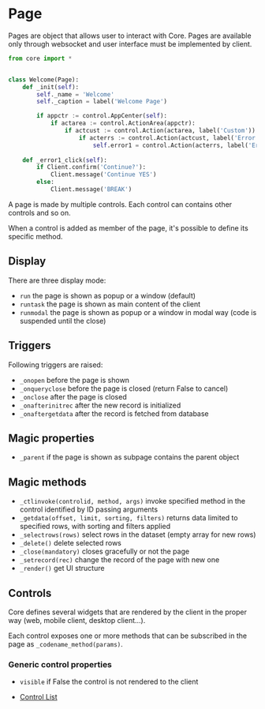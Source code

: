 # Page
Pages are object that allows user to interact with Core. Pages are available only through websocket and user interface must be implemented by client.

```python
from core import *


class Welcome(Page):
    def _init(self):
        self._name = 'Welcome'
        self._caption = label('Welcome Page')

        if appctr := control.AppCenter(self):
            if actarea := control.ActionArea(appctr):
                if actcust := control.Action(actarea, label('Custom')):
                    if acterrs := control.Action(actcust, label('Error Pages'), 'fa-exclamation-triangle'):
                        self.error1 = control.Action(acterrs, label('Error 1'))
             
    def _error1_click(self):
        if Client.confirm('Continue?'):
            Client.message('Continue YES')        
        else:
            Client.message('BREAK')                
```

A page is made by multiple controls. Each control can contains other controls and so on.

When a control is added as member of the page, it's possible to define its specific method.

## Display 
There are three display mode:

* `run` the page is shown as popup or a window (default)
* `runtask` the page is shown as main content of the client
* `runmodal` the page is shown as popup or a window in modal way
(code is suspended until the close)

## Triggers
Following triggers are raised:

* `_onopen` before the page is shown
* `_onqueryclose` before the page is closed (return False to cancel)
* `_onclose` after the page is closed
* `_onafterinitrec` after the new record is initialized
* `_onaftergetdata` after the record is fetched from database

## Magic properties
* `_parent` if the page is shown as subpage contains the parent object

## Magic methods
* `_ctlinvoke(controlid, method, args)` invoke specified method in the control identified by ID passing arguments
* `_getdata(offset, limit, sorting, filters)` returns data limited to specified rows, with sorting and filters applied
* `_selectrows(rows)` select rows in the dataset (empty array for new rows)
* `_delete()` delete selected rows
* `_close(mandatory)` closes gracefully or not the page
* `_setrecord(rec)` change the record of the page with new one
* `_render()` get UI structure

## Controls
Core defines several widgets that are rendered by the client in the proper way (web, mobile client, desktop client...).

Each control exposes one or more methods that can be subscribed in the page as `_codename_method(params)`.

### Generic control properties
* `visible` if False the control is not rendered to the client


* [Control List](controls.md)